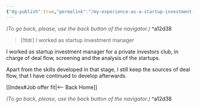 ```yaml
---
{"dg-publish":true,"permalink":"/my-experience-as-a-startup-investment-manager/"}
---
```




<div class="transclusion internal-embed is-loaded"><div class="markdown-embed">




<font color="#595959">*(To go back, please, use the back button of the navigator.)*</font> 
^a12d38



</div></div>



> [!tldr]
> I worked as startup investment manager

I worked as startup investment manager for a private investors club, in charge of deal flow, screening and the analysis of the startups.

Apart from the skills developed in that stage, I still keep the sources of deal flow, that I have continued to develop afterwards. 


<div class="transclusion internal-embed is-loaded"><div class="markdown-embed">





[[Index#Job offer fit|<-- Back Home]]

<div class="transclusion internal-embed is-loaded"><div class="markdown-embed">




<font color="#595959">*(To go back, please, use the back button of the navigator.)*</font> 
^a12d38



</div></div>


</div></div>

